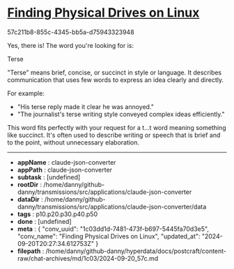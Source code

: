 # [Finding Physical Drives on Linux](https://claude.ai/chat/1c03dd1d-7481-473f-b697-5445fa70d3e5)

57c211b8-855c-4345-bb5a-d75943323948

 Yes, there is! The word you're looking for is:

Terse

"Terse" means brief, concise, or succinct in style or language. It describes communication that uses few words to express an idea clearly and directly.

For example:
- "His terse reply made it clear he was annoyed."
- "The journalist's terse writing style conveyed complex ideas efficiently."

This word fits perfectly with your request for a t...t word meaning something like succinct. It's often used to describe writing or speech that is brief and to the point, without unnecessary elaboration.

---

* **appName** : claude-json-converter
* **appPath** : claude-json-converter
* **subtask** : [undefined]
* **rootDir** : /home/danny/github-danny/transmissions/src/applications/claude-json-converter
* **dataDir** : /home/danny/github-danny/transmissions/src/applications/claude-json-converter/data
* **tags** : p10.p20.p30.p40.p50
* **done** : [undefined]
* **meta** : {
  "conv_uuid": "1c03dd1d-7481-473f-b697-5445fa70d3e5",
  "conv_name": "Finding Physical Drives on Linux",
  "updated_at": "2024-09-20T20:27:34.612753Z"
}
* **filepath** : /home/danny/github-danny/hyperdata/docs/postcraft/content-raw/chat-archives/md/1c03/2024-09-20_57c.md